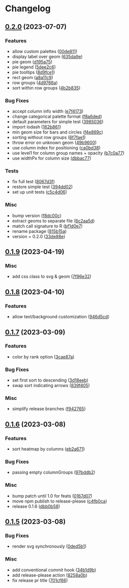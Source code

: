 # Changelog

## [0.2.0](https://github.com/funkyheatmap/funkyheatmapjs/compare/v0.1.9...v0.2.0) (2023-07-07)


### Features

* allow custom palettes ([00de811](https://github.com/funkyheatmap/funkyheatmapjs/commit/00de811e8a4e51050abfc057d0a7e154a5bce6ed))
* display label over geom ([635da9e](https://github.com/funkyheatmap/funkyheatmapjs/commit/635da9e41d211247ae4715bfd90a397f085ac5d1))
* pie geom ([d195a75](https://github.com/funkyheatmap/funkyheatmapjs/commit/d195a75cae4606a8ae64725d6a83bc3d119f1c8f))
* pie legend ([5dee2c6](https://github.com/funkyheatmap/funkyheatmapjs/commit/5dee2c68d9742595bbf884394c0bdba331389622))
* pie tooltips ([8d9fce1](https://github.com/funkyheatmap/funkyheatmapjs/commit/8d9fce1b12f085d5de74a8fbce32b845f19c9703))
* rect geom ([a8a11c9](https://github.com/funkyheatmap/funkyheatmapjs/commit/a8a11c9b82508c97f64b76faa66951b39a2445f0))
* row groups ([4d9766a](https://github.com/funkyheatmap/funkyheatmapjs/commit/4d9766a99323e5d096b4722c3d400a6ddbb1856b))
* sort within row groups ([4b2b835](https://github.com/funkyheatmap/funkyheatmapjs/commit/4b2b8356ad90cf1f8243a1ca155b7ac6416a15d6))


### Bug Fixes

* accept column info width ([e7f4173](https://github.com/funkyheatmap/funkyheatmapjs/commit/e7f41737eaf5d8f367a8a4f37ab610b2954e4d19))
* change categorical palette format ([f8a6ded](https://github.com/funkyheatmap/funkyheatmapjs/commit/f8a6dedcee3761552ff41984f6fc5d397fbcf920))
* default parameters for simple test ([3985036](https://github.com/funkyheatmap/funkyheatmapjs/commit/398503682e40de4ed03bb512c1728669e0173a1c))
* import lodash ([162b861](https://github.com/funkyheatmap/funkyheatmapjs/commit/162b861c5d554de89bbe8b55716780572b30d5cf))
* min geom size for bars and circles ([f4e869c](https://github.com/funkyheatmap/funkyheatmapjs/commit/f4e869c42344980f624ca0352e5a470ab55aed49))
* sorting without row groups ([6f7fae1](https://github.com/funkyheatmap/funkyheatmapjs/commit/6f7fae1c66aa1da677df5f29c09dfd5529eee0d4))
* throw error on unknown geom ([49b9600](https://github.com/funkyheatmap/funkyheatmapjs/commit/49b96005a0801a07e5d90bcb8624734c3cea0374))
* use column index for positioning ([ca0bd38](https://github.com/funkyheatmap/funkyheatmapjs/commit/ca0bd38ce642869780c51e66259b008ea7d83d81))
* use level1 for column group names + opacity ([b7c0a77](https://github.com/funkyheatmap/funkyheatmapjs/commit/b7c0a77a3a4f462115dac0084cb042fbfa27cbfa))
* use widthPx for column size ([dbbac77](https://github.com/funkyheatmap/funkyheatmapjs/commit/dbbac7731c0ffec1423396e3d9d48bd7a922b06a))


### Tests

* fix full test ([8067d3f](https://github.com/funkyheatmap/funkyheatmapjs/commit/8067d3f7f7ef9afab942ea73e0e54420c88eb7e7))
* restore simple test ([394dd02](https://github.com/funkyheatmap/funkyheatmapjs/commit/394dd020eead6b63b28757c7ed293421984d62bf))
* set up unit tests ([c5c4d06](https://github.com/funkyheatmap/funkyheatmapjs/commit/c5c4d0666f99b25f9ed54c44c859472d8b7d5627))


### Misc

* bump version ([f8dc00c](https://github.com/funkyheatmap/funkyheatmapjs/commit/f8dc00c7c7e0e9eeb57215abfa732949122818c9))
* extract geoms to separate file ([6c2aa5d](https://github.com/funkyheatmap/funkyheatmapjs/commit/6c2aa5daf80972d9e6b12b7cfa3530078655067c))
* match call signature to R ([bf1d0e7](https://github.com/funkyheatmap/funkyheatmapjs/commit/bf1d0e7da41bf688f02f87757ab892b630447cfd))
* rename package ([815b15a](https://github.com/funkyheatmap/funkyheatmapjs/commit/815b15a658b4c84dcc83ab9b59ed88de3e850c96))
* version = 0.2.0 ([33de88e](https://github.com/funkyheatmap/funkyheatmapjs/commit/33de88e62678f1fd79f1a085cd7029532978e18d))

## [0.1.9](https://github.com/mxposed/funkyheatmap-js/compare/v0.1.8...v0.1.9) (2023-04-19)


### Misc

* add css class to svg & geom ([7f96e32](https://github.com/mxposed/funkyheatmap-js/commit/7f96e324ff585d4b01b986fa347c1385f5394f09))

## [0.1.8](https://github.com/mxposed/funkyheatmap-js/compare/v0.1.7...v0.1.8) (2023-04-10)


### Features

* allow text/background customization ([946d5cd](https://github.com/mxposed/funkyheatmap-js/commit/946d5cd197cd0df43d98a54a71316eb68e71897f))

## [0.1.7](https://github.com/mxposed/funkyheatmap-js/compare/v0.1.6...v0.1.7) (2023-03-09)


### Features

* color by rank option ([3cae87a](https://github.com/mxposed/funkyheatmap-js/commit/3cae87a39b49181579ed17216ead7c822e722e72))


### Bug Fixes

* set first sort to descending ([3d18eeb](https://github.com/mxposed/funkyheatmap-js/commit/3d18eeb111e4e73cb6a7c878b68a191ca7cd00dc))
* swap sort indicating arrows ([839f405](https://github.com/mxposed/funkyheatmap-js/commit/839f405c755b699baf5074e0196a13a9ecd0ed0c))


### Misc

* simplify release branches ([f942765](https://github.com/mxposed/funkyheatmap-js/commit/f942765c405fe62fb2af9e1e7fec919941ffb0af))

## [0.1.6](https://github.com/mxposed/funkyheatmap-js/compare/v0.1.5...v0.1.6) (2023-03-08)


### Features

* sort heatmap by columns ([eb2a671](https://github.com/mxposed/funkyheatmap-js/commit/eb2a6711f62de304e4a2debe8e881ee1ff8ad842))


### Bug Fixes

* passing empty columnGroups ([97bddb2](https://github.com/mxposed/funkyheatmap-js/commit/97bddb2c005d46d1695a900e72ed81e07ab9701f))


### Misc

* bump patch until 1.0 for feats ([0167d07](https://github.com/mxposed/funkyheatmap-js/commit/0167d073cf0eedbcc22861bdf2bb948189a136a0))
* move npm publish to release-please ([c4fb0ca](https://github.com/mxposed/funkyheatmap-js/commit/c4fb0ca95848fe03fa6949a75473ee0a3fe22023))
* release 0.1.6 ([dbb0b58](https://github.com/mxposed/funkyheatmap-js/commit/dbb0b58a30e84bc344aa7c2341dea1906b9ff7c7))

## [0.1.5](https://github.com/mxposed/funkyheatmap-js/compare/v0.1.4...v0.1.5) (2023-03-08)


### Bug Fixes

* render svg synchronously ([0ded5b1](https://github.com/mxposed/funkyheatmap-js/commit/0ded5b1f16a6d2e092f4c3a38e4babd92411b1e9))


### Misc

* add conventional commit hook ([34b1d9b](https://github.com/mxposed/funkyheatmap-js/commit/34b1d9bb5563163e5a3dddacc78955f3ac9dda3d))
* add release-please action ([8258a0b](https://github.com/mxposed/funkyheatmap-js/commit/8258a0b4dca6561a9c984692e7296b1163224839))
* fix release pr title ([701cf66](https://github.com/mxposed/funkyheatmap-js/commit/701cf66d163cf85739010f6fbe6bbac894a5afac))
